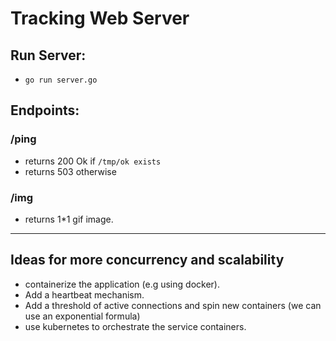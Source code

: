 # Tracking Web Server 

## Run Server: 
- `go run server.go`


## Endpoints:
### /ping

- returns 200 Ok if `/tmp/ok exists`
- returns 503 otherwise

### /img
- returns 1*1 gif image.

------------------
## Ideas for more concurrency and scalability
- containerize the application (e.g using docker).
- Add a heartbeat mechanism.
- Add a threshold of active connections and spin new containers (we can use an exponential formula)
- use kubernetes to orchestrate the service containers.
